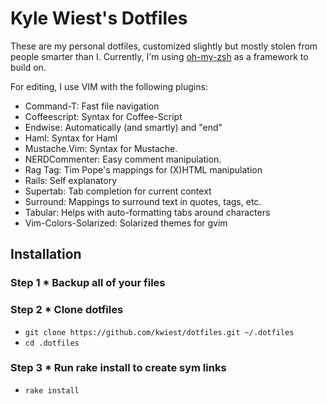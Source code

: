 # Kyle Wiest's Dotfiles

These are my personal dotfiles, customized slightly but mostly stolen from people smarter than I. Currently, I'm using [oh-my-zsh](https://github.com/robbyrussell/oh-my-zsh) as a framework to build on.

For editing, I use VIM with the following plugins:

* Command-T: Fast file navigation
* Coffeescript: Syntax for Coffee-Script
* Endwise: Automatically (and smartly) and "end"
* Haml: Syntax for Haml
* Mustache.Vim: Syntax for Mustache.
* NERDCommenter: Easy comment manipulation.
* Rag Tag: Tim Pope's mappings for (X)HTML manipulation
* Rails: Self explanatory
* Supertab: Tab completion for current context
* Surround: Mappings to surround text in quotes, tags, etc.
* Tabular: Helps with auto-formatting tabs around characters
* Vim-Colors-Solarized: Solarized themes for gvim

## Installation

### Step 1 * Backup all of your files

### Step 2 * Clone dotfiles
* `git clone https://github.com/kwiest/dotfiles.git ~/.dotfiles`
* `cd .dotfiles`

### Step 3 * Run rake install to create sym links
* `rake install`
